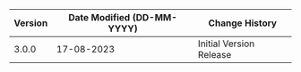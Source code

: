 | **Version** | **Date Modified (DD-MM-YYYY)** | **Change History**                          |
|-------------|--------------------------------|---------------------------------------------|
| 3.0.0       | 17-08-2023                     | Initial Version Release                     | 
